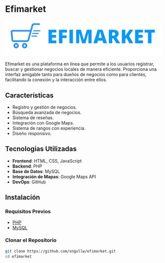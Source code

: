 # Efimarket

![Efimarket Logo](Vista/images/efimarketLogo.jpg)

Efimarket es una plataforma en línea que permite a los usuarios registrar, buscar y gestionar negocios locales de manera eficiente. Proporciona una interfaz amigable tanto para dueños de negocios como para clientes, facilitando la conexión y la interacción entre ellos.

## Características

- Registro y gestión de negocios.
- Búsqueda avanzada de negocios.
- Sistema de reseñas.
- Integración con Google Maps.
- Sistema de rangos con experiencia.
- Diseño responsivo.


## Tecnologías Utilizadas

- **Frontend**: HTML, CSS, JavaScript
- **Backend**: PHP
- **Base de Datos**: MySQL
- **Integración de Mapas**: Google Maps API
- **DevOps**: GitHub

## Instalación

### Requisitos Previos

- [PHP](https://www.php.net/)
- [MySQL](https://www.mysql.com/)


### Clonar el Repositorio

```bash
git clone https://github.com/xngxllw/efimarket.git
cd efimarket
